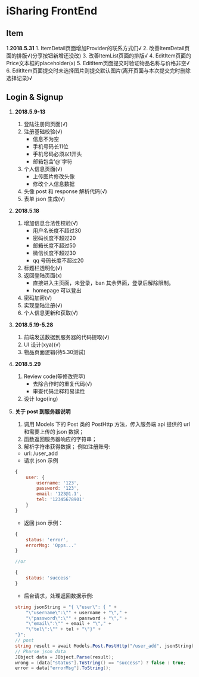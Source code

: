 # iSharing FrontEnd

## Item

1.**2018.5.31**
    1. ItemDetail页面增加Provider的联系方式们√
    2. 改善ItemDetail页面的排版√(分享按钮新增还没改)
    3. 改善ItemList页面的排版√
    4. EditItem页面的Price文本框的placeholder(x)
    5. EditItem页面提交时验证物品名称与价格非空√
    6. EditItem页面提交时未选择图片则提交默认图片(离开页面与本次提交完时删除选择记录)√


## Login & Signup

1. **2018.5.9-13**
    1. 登陆注册同页面(√)
    1. 注册基础校验(√)
        - 信息不为空
        - 手机号码长11位
        - 手机号码必须以1开头
        - 邮箱包含'@'字符
    1. 个人信息页面(√)
        - 上传图片修改头像
        - 修改个人信息数据
    1. 头像 post 和 response 解析代码(√)
    1. 表单 json 生成(√)

1. **2018.5.18**
    1. 增加信息合法性校验(√)
        - 用户名长度不超过30
        - 密码长度不超过20
        - 邮箱长度不超过50
        - 微信长度不超过30
        - qq 号码长度不超过20
    1. 标题栏透明化(√)
    1. 返回登陆页面(x)
        - 直接进入主页面，未登录，ban 其余界面，登录后解除限制。
        - homepage 可以登出
    1. 密码加密(√)
    1. 实现登陆注册(√)
    1. 个人信息更新和获取(√)
1. **2018.5.19-5.28**
    1. 前端发送数据到服务器的代码提取(√)
    1. UI 设计(xya)(√)
    1. 物品页面逻辑(待5.30测试)
1. **2018.5.29**
    1. Review code(等修改完毕)
        - 去除合作时的重复代码(√)
        - 审查代码注释和易读性
    1. 设计 logo(ing)
1. **关于 post 到服务器说明**
    1. 调用 Models 下的 Post 类的 PostHttp 方法，传入服务端 api 提供的 url 和需要上传的 json 数据；
    1. 函数返回服务器响应的字符串；
    1. 解析字符串获得数据；
    例如注册账号:
    
    - url: /user_add
    - 请求 json 示例
    
    ```js
    {
        user: {
            username: '123',
            password: '123',
            email: '123@1.1',
            tel: '12345678901'
        }
    }
    ```
    
    - 返回 json 示例：

    ```js
    {
        status: 'error',
        errorMsg: 'Opps...'
    }

    //or

    {
        status: 'success'
    }
    ```

    - 后台请求，处理返回数据示例:

    ```cs
    string jsonString = "{ \"user\": { " +
        "\"username\":\"" + username + "\"," +
        "\"password\":\"" + password + "\"," +
        "\"email\":\"" + email + "\"," +
        "\"tel\":\"" + tel + "\"}" +
    "}";
    // post
    string result = await Models.Post.PostHttp("/user_add", jsonString);
    // Pharse json data
    JObject data = JObject.Parse(result);
    wrong = (data["status"].ToString() == "success") ? false : true;
    error = data["errorMsg"].ToString();
    ```
